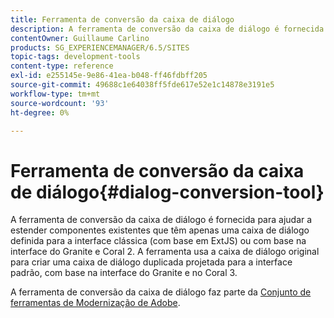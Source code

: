 ```yaml
---
title: Ferramenta de conversão da caixa de diálogo
description: A ferramenta de conversão da caixa de diálogo é fornecida para ajudar a estender componentes existentes que têm apenas uma caixa de diálogo definida para a interface clássica
contentOwner: Guillaume Carlino
products: SG_EXPERIENCEMANAGER/6.5/SITES
topic-tags: development-tools
content-type: reference
exl-id: e255145e-9e86-41ea-b048-ff46fdbff205
source-git-commit: 49688c1e64038ff5fde617e52e1c14878e3191e5
workflow-type: tm+mt
source-wordcount: '93'
ht-degree: 0%

---
```


# Ferramenta de conversão da caixa de diálogo{#dialog-conversion-tool}

A ferramenta de conversão da caixa de diálogo é fornecida para ajudar a estender componentes existentes que têm apenas uma caixa de diálogo definida para a interface clássica (com base em ExtJS) ou com base na interface do Granite e Coral 2. A ferramenta usa a caixa de diálogo original para criar uma caixa de diálogo duplicada projetada para a interface padrão, com base na interface do Granite e no Coral 3.

A ferramenta de conversão da caixa de diálogo faz parte da [Conjunto de ferramentas de Modernização de Adobe](modernization-tools.md).
